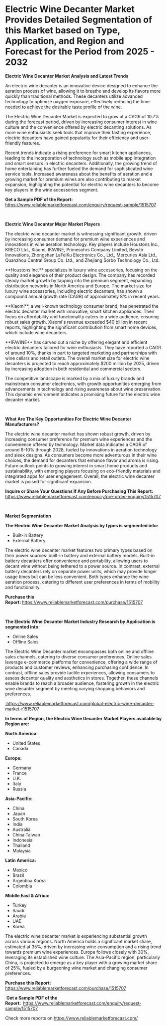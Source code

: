 <p><h1>Electric Wine Decanter Market Provides Detailed Segmentation of this Market based on Type, Application, and Region and Forecast for the Period from 2025 - 2032</h1></p><p><strong>Electric Wine Decanter Market Analysis and Latest Trends</strong></p>
<p><p>An electric wine decanter is an innovative device designed to enhance the aeration process of wine, allowing it to breathe and develop its flavors more quickly than traditional methods. These decanters utilize advanced technology to optimize oxygen exposure, effectively reducing the time needed to achieve the desirable taste profile of the wine. </p><p>The Electric Wine Decanter Market is expected to grow at a CAGR of 10.7% during the forecast period, driven by increasing consumer interest in wine culture and the convenience offered by electric decanting solutions. As more wine enthusiasts seek tools that improve their tasting experience, electric decanters have gained popularity for their efficiency and user-friendly features. </p><p>Recent trends indicate a rising preference for smart kitchen appliances, leading to the incorporation of technology such as mobile app integration and smart sensors in electric decanters. Additionally, the growing trend of home entertaining has further fueled the demand for sophisticated wine service tools. Increased awareness about the benefits of aeration and a growing market for premium wines are also contributing to market expansion, highlighting the potential for electric wine decanters to become key players in the wine accessories segment.</p></p>
<p><strong>Get a Sample PDF of the Report:&nbsp;</strong> <a href="https://www.reliablemarketforecast.com/enquiry/request-sample/1515707?utm_campaign=2400&utm_medium=2&utm_source=Github&utm_content=ia&utm_term=09022025&utm_id=electric-wine-decanter">https://www.reliablemarketforecast.com/enquiry/request-sample/1515707</a></p>
<p>&nbsp;</p>
<p><strong>Electric Wine Decanter Major Market Players</strong></p>
<p><p>The electric wine decanter market is witnessing significant growth, driven by increasing consumer demand for premium wine experiences and innovations in wine aeration technology. Key players include Houstons Inc., KRECO Ltd., Xiaomi, IFAVINE, Primesohrs Company Limited, Bevstir Innovations, Zhongshan LaFeiKu Electronics Co., Ltd., Mercuries Asia Ltd., Quanzhou Central Group Co. Ltd., and Zhejiang Sorbo Technology Co., Ltd.</p><p>**Houstons Inc.** specializes in luxury wine accessories, focusing on the quality and elegance of their product design. The company has recorded steady market growth by tapping into the premium segment, expanding distribution networks in North America and Europe. The market size for luxury wine accessories, including electric decanters, has shown a compound annual growth rate (CAGR) of approximately 8% in recent years.</p><p>**Xiaomi**, a well-known technology consumer brand, has penetrated the electric decanter market with innovative, smart kitchen appliances. Their focus on affordability and functionality caters to a wide audience, ensuring robust sales growth. Xiaomi's revenue exceeded $40 billion in recent reports, highlighting the significant contribution from smart home devices, which include wine decanters.</p><p>**IFAVINE** has carved out a niche by offering elegant and efficient electric decanters tailored for wine enthusiasts. They have reported a CAGR of around 10%, thanks in part to targeted marketing and partnerships with wine cellars and retail outlets. The overall market size for electric wine decanters is projected to reach approximately $200 million by 2025, driven by increasing adoption in both residential and commercial sectors.</p><p>The competitive landscape is marked by a mix of luxury brands and mainstream consumer electronics, with growth opportunities emerging from advancements in technology and rising awareness about wine preservation. This dynamic environment indicates a promising future for the electric wine decanter market.</p></p>
<p>&nbsp;</p>
<p><strong>What Are The Key Opportunities For Electric Wine Decanter Manufacturers?</strong></p>
<p><p>The electric wine decanter market has shown robust growth, driven by increasing consumer preference for premium wine experiences and the convenience offered by technology. Market data indicates a CAGR of around 8-10% through 2028, fueled by innovations in aeration technology and sleek designs. As consumers become more adventurous in their wine choices, the demand for decanters that enhance flavor and aroma is rising. Future outlook points to growing interest in smart home products and sustainability, with emerging players focusing on eco-friendly materials and integrated apps for user engagement. Overall, the electric wine decanter market is poised for significant expansion.</p></p>
<p><strong>Inquire or Share Your Questions If Any Before Purchasing This Report:</strong> <a href="https://www.reliablemarketforecast.com/enquiry/pre-order-enquiry/1515707?utm_campaign=2400&utm_medium=2&utm_source=Github&utm_content=ia&utm_term=09022025&utm_id=electric-wine-decanter">https://www.reliablemarketforecast.com/enquiry/pre-order-enquiry/1515707</a></p>
<p>&nbsp;</p>
<p><strong>Market Segmentation</strong></p>
<p><strong>The Electric Wine Decanter Market Analysis by types is segmented into:</strong></p>
<p><ul><li>Built-in Battery</li><li>External Battery</li></ul></p>
<p><p>The electric wine decanter market features two primary types based on their power sources: built-in battery and external battery models. Built-in battery decanters offer convenience and portability, allowing users to decant wine without being tethered to a power source. In contrast, external battery decanters rely on separate power units, which may provide longer usage times but can be less convenient. Both types enhance the wine aeration process, catering to different user preferences in terms of mobility and functionality.</p></p>
<p><strong>Purchase this Report:&nbsp;</strong><a href="https://www.reliablemarketforecast.com/purchase/1515707?utm_campaign=2400&utm_medium=2&utm_source=Github&utm_content=ia&utm_term=09022025&utm_id=electric-wine-decanter">https://www.reliablemarketforecast.com/purchase/1515707</a></p>
<p>&nbsp;</p>
<p><strong>The Electric Wine Decanter Market Industry Research by Application is segmented into:</strong></p>
<p><ul><li>Online Sales</li><li>Offline Sales</li></ul></p>
<p><p>The Electric Wine Decanter market encompasses both online and offline sales channels, catering to diverse consumer preferences. Online sales leverage e-commerce platforms for convenience, offering a wide range of products and customer reviews, enhancing purchasing confidence. In contrast, offline sales provide tactile experiences, allowing consumers to assess decanter quality and aesthetics in stores. Together, these channels enable brands to reach a broader audience, fostering growth in the electric wine decanter segment by meeting varying shopping behaviors and preferences.</p></p>
<p><a href="https://www.reliablemarketforecast.com/global-electric-wine-decanter-market-r1515707?utm_campaign=2400&utm_medium=2&utm_source=Github&utm_content=ia&utm_term=09022025&utm_id=electric-wine-decanter">&nbsp;https://www.reliablemarketforecast.com/global-electric-wine-decanter-market-r1515707</a></p>
<p><strong>In terms of Region, the Electric Wine Decanter Market Players available by Region are:</strong></p>
<p>
    <p> <strong> North America: </strong>
        <ul>
            <li>United States</li>
            <li>Canada</li>
        </ul>
        </p> 
    <p> <strong> Europe: </strong>
        <ul>
            <li>Germany</li>
            <li>France</li>
            <li>U.K.</li>
            <li>Italy</li>
            <li>Russia</li>
        </ul>
        </p> 
    <p> <strong> Asia-Pacific: </strong>
        <ul>
            <li>China</li>
            <li>Japan</li>
            <li>South Korea</li>
            <li>India</li>
            <li>Australia</li>
            <li>China Taiwan</li>
            <li>Indonesia</li>
            <li>Thailand</li>
            <li>Malaysia</li>
        </ul>
        </p> 
    <p> <strong> Latin America: </strong>
        <ul>
            <li>Mexico</li>
            <li>Brazil</li>
            <li>Argentina Korea</li>
            <li>Colombia</li>
        </ul>
        </p> 
    <p> <strong> Middle East & Africa: </strong>
        <ul>
            <li>Turkey</li>
            <li>Saudi</li>
            <li>Arabia</li>
            <li>UAE</li>
            <li>Korea</li>
        </ul>
    </p>
    </p>
<p><p>The electric wine decanter market is experiencing substantial growth across various regions. North America holds a significant market share, estimated at 35%, driven by increasing wine consumption and a rising trend towards premium wine experiences. Europe follows closely with 30%, leveraging its established wine culture. The Asia-Pacific region, particularly China, is projected to emerge as a key player with a growing market share of 25%, fueled by a burgeoning wine market and changing consumer preferences.</p></p>
<p><strong>Purchase this Report: </strong><a href="https://www.reliablemarketforecast.com/purchase/1515707?utm_campaign=2400&utm_medium=2&utm_source=Github&utm_content=ia&utm_term=09022025&utm_id=electric-wine-decanter">https://www.reliablemarketforecast.com/purchase/1515707</a></p>
<p>&nbsp;<strong>Get a Sample PDF of the Report:&nbsp;&nbsp;</strong><a href="https://www.reliablemarketforecast.com/enquiry/request-sample/1515707?utm_campaign=2400&utm_medium=2&utm_source=Github&utm_content=ia&utm_term=09022025&utm_id=electric-wine-decanter">https://www.reliablemarketforecast.com/enquiry/request-sample/1515707</a></p>
<p><strong></strong></p>
<p>Check more reports on <a href="https://www.reliablemarketforecast.com/?utm_campaign=2400&utm_medium=2&utm_source=Github&utm_content=ia&utm_term=09022025&utm_id=electric-wine-decanter">https://www.reliablemarketforecast.com/</a></p>